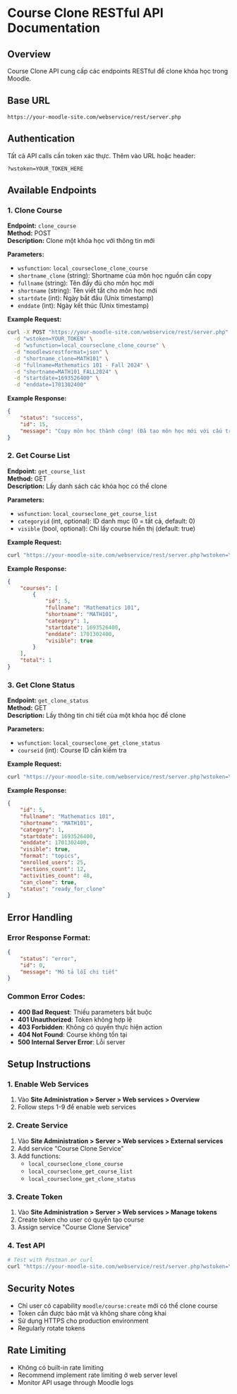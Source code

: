 # Course Clone RESTful API Documentation

## Overview
Course Clone API cung cấp các endpoints RESTful để clone khóa học trong Moodle.

## Base URL
```
https://your-moodle-site.com/webservice/rest/server.php
```

## Authentication
Tất cả API calls cần token xác thực. Thêm vào URL hoặc header:
```
?wstoken=YOUR_TOKEN_HERE
```

## Available Endpoints

### 1. Clone Course
**Endpoint:** `clone_course`  
**Method:** POST  
**Description:** Clone một khóa học với thông tin mới

**Parameters:**
- `wsfunction`: `local_courseclone_clone_course`
- `shortname_clone` (string): Shortname của môn học nguồn cần copy
- `fullname` (string): Tên đầy đủ cho môn học mới
- `shortname` (string): Tên viết tắt cho môn học mới
- `startdate` (int): Ngày bắt đầu (Unix timestamp)
- `enddate` (int): Ngày kết thúc (Unix timestamp)

**Example Request:**
```bash
curl -X POST "https://your-moodle-site.com/webservice/rest/server.php" \
  -d "wstoken=YOUR_TOKEN" \
  -d "wsfunction=local_courseclone_clone_course" \
  -d "moodlewsrestformat=json" \
  -d "shortname_clone=MATH101" \
  -d "fullname=Mathematics 101 - Fall 2024" \
  -d "shortname=MATH101_FALL2024" \
  -d "startdate=1693526400" \
  -d "enddate=1701302400"
```

**Example Response:**
```json
{
    "status": "success",
    "id": 15,
    "message": "Copy môn học thành công! (Đã tạo môn học mới với cấu trúc cơ bản từ môn học gốc)"
}
```

### 2. Get Course List
**Endpoint:** `get_course_list`  
**Method:** GET  
**Description:** Lấy danh sách các khóa học có thể clone

**Parameters:**
- `wsfunction`: `local_courseclone_get_course_list`
- `categoryid` (int, optional): ID danh mục (0 = tất cả, default: 0)
- `visible` (bool, optional): Chỉ lấy course hiển thị (default: true)

**Example Request:**
```bash
curl "https://your-moodle-site.com/webservice/rest/server.php?wstoken=YOUR_TOKEN&wsfunction=local_courseclone_get_course_list&moodlewsrestformat=json&categoryid=1&visible=1"
```

**Example Response:**
```json
{
    "courses": [
        {
            "id": 5,
            "fullname": "Mathematics 101",
            "shortname": "MATH101",
            "category": 1,
            "startdate": 1693526400,
            "enddate": 1701302400,
            "visible": true
        }
    ],
    "total": 1
}
```

### 3. Get Clone Status
**Endpoint:** `get_clone_status`  
**Method:** GET  
**Description:** Lấy thông tin chi tiết của một khóa học để clone

**Parameters:**
- `wsfunction`: `local_courseclone_get_clone_status`
- `courseid` (int): Course ID cần kiểm tra

**Example Request:**
```bash
curl "https://your-moodle-site.com/webservice/rest/server.php?wstoken=YOUR_TOKEN&wsfunction=local_courseclone_get_clone_status&moodlewsrestformat=json&courseid=5"
```

**Example Response:**
```json
{
    "id": 5,
    "fullname": "Mathematics 101",
    "shortname": "MATH101",
    "category": 1,
    "startdate": 1693526400,
    "enddate": 1701302400,
    "visible": true,
    "format": "topics",
    "enrolled_users": 25,
    "sections_count": 12,
    "activities_count": 48,
    "can_clone": true,
    "status": "ready_for_clone"
}
```

## Error Handling

### Error Response Format:
```json
{
    "status": "error",
    "id": 0,
    "message": "Mô tả lỗi chi tiết"
}
```

### Common Error Codes:
- **400 Bad Request**: Thiếu parameters bắt buộc
- **401 Unauthorized**: Token không hợp lệ
- **403 Forbidden**: Không có quyền thực hiện action
- **404 Not Found**: Course không tồn tại
- **500 Internal Server Error**: Lỗi server

## Setup Instructions

### 1. Enable Web Services
1. Vào **Site Administration > Server > Web services > Overview**
2. Follow steps 1-9 để enable web services

### 2. Create Service
1. Vào **Site Administration > Server > Web services > External services**
2. Add service "Course Clone Service" 
3. Add functions:
   - `local_courseclone_clone_course`
   - `local_courseclone_get_course_list`
   - `local_courseclone_get_clone_status`

### 3. Create Token
1. Vào **Site Administration > Server > Web services > Manage tokens**
2. Create token cho user có quyền tạo course
3. Assign service "Course Clone Service"

### 4. Test API
```bash
# Test with Postman or curl
curl "https://your-moodle-site.com/webservice/rest/server.php?wstoken=YOUR_TOKEN&wsfunction=local_courseclone_get_course_list&moodlewsrestformat=json"
```

## Security Notes
- Chỉ user có capability `moodle/course:create` mới có thể clone course
- Token cần được bảo mật và không share công khai
- Sử dụng HTTPS cho production environment
- Regularly rotate tokens

## Rate Limiting
- Không có built-in rate limiting
- Recommend implement rate limiting ở web server level
- Monitor API usage through Moodle logs